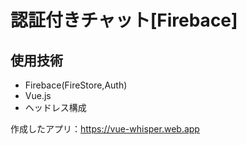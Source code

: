 # 認証付きチャット[Firebace]

## 使用技術

- Firebace(FireStore,Auth)
- Vue.js
- ヘッドレス構成

作成したアプリ：https://vue-whisper.web.app
